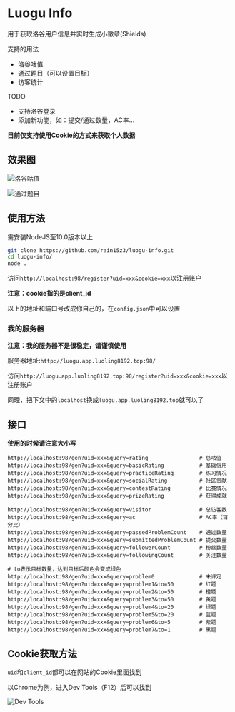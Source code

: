 # Luogu Info

用于获取洛谷用户信息并实时生成小徽章(Shields)

支持的用法

- 洛谷咕值
- 通过题目（可以设置目标）
- 访客统计

TODO

- 支持洛谷登录
- 添加新功能，如：提交/通过数量，AC率...

**目前仅支持使用Cookie的方式来获取个人数据**

## 效果图

![洛谷咕值](https://i.loli.net/2020/07/22/PcJo3vLdxaYRTjt.png)

![通过题目](https://i.loli.net/2020/07/22/YZPE5DIFNCOH4JB.png)

## 使用方法

需安装NodeJS至10.0版本以上

```bash
git clone https://github.com/rain15z3/luogu-info.git
cd luogu-info/
node .
```

访问```http://localhost:98/register?uid=xxx&cookie=xxx```以注册账户

**注意：cookie指的是client_id**

以上的地址和端口号改成你自己的，在```config.json```中可以设置

### 我的服务器

**注意：我的服务器不是很稳定，请谨慎使用**

服务器地址:```http://luogu.app.luoling8192.top:98/```

访问```http://luogu.app.luoling8192.top:98/register?uid=xxx&cookie=xxx```以注册账户

同理，把下文中的```localhost```换成```luogu.app.luoling8192.top```就可以了

## 接口

**使用的时候请注意大小写**

```
http://localhost:98/gen?uid=xxx&query=rating                # 总咕值
http://localhost:98/gen?uid=xxx&query=basicRating           # 基础信用
http://localhost:98/gen?uid=xxx&query=practiceRating        # 练习情况
http://localhost:98/gen?uid=xxx&query=socialRating          # 社区贡献
http://localhost:98/gen?uid=xxx&query=contestRating         # 比赛情况
http://localhost:98/gen?uid=xxx&query=prizeRating           # 获得成就
```

```
http://localhost:98/gen?uid=xxx&query=visitor               # 总访客数
http://localhost:98/gen?uid=xxx&query=ac                    # AC率（百分比）
http://localhost:98/gen?uid=xxx&query=passedProblemCount    # 通过数量
http://localhost:98/gen?uid=xxx&query=submittedProblemCount # 提交数量
http://localhost:98/gen?uid=xxx&query=followerCount         # 粉丝数量
http://localhost:98/gen?uid=xxx&query=followingCount        # 关注数量
```

```
# to表示目标数量，达到目标后颜色会变成绿色
http://localhost:98/gen?uid=xxx&query=problem0              # 未评定
http://localhost:98/gen?uid=xxx&query=problem1&to=50        # 红题
http://localhost:98/gen?uid=xxx&query=problem2&to=50        # 橙题
http://localhost:98/gen?uid=xxx&query=problem3&to=50        # 黄题
http://localhost:98/gen?uid=xxx&query=problem4&to=20        # 绿题
http://localhost:98/gen?uid=xxx&query=problem5&to=20        # 蓝题
http://localhost:98/gen?uid=xxx&query=problem6&to=5         # 紫题
http://localhost:98/gen?uid=xxx&query=problem7&to=1         # 黑题
```

## Cookie获取方法

```uid```和```client_id```都可以在网站的Cookie里面找到

以Chrome为例，进入Dev Tools（F12）后可以找到

![Dev Tools](https://i.loli.net/2020/07/22/5mUMDLWRJqOIwo7.png)

